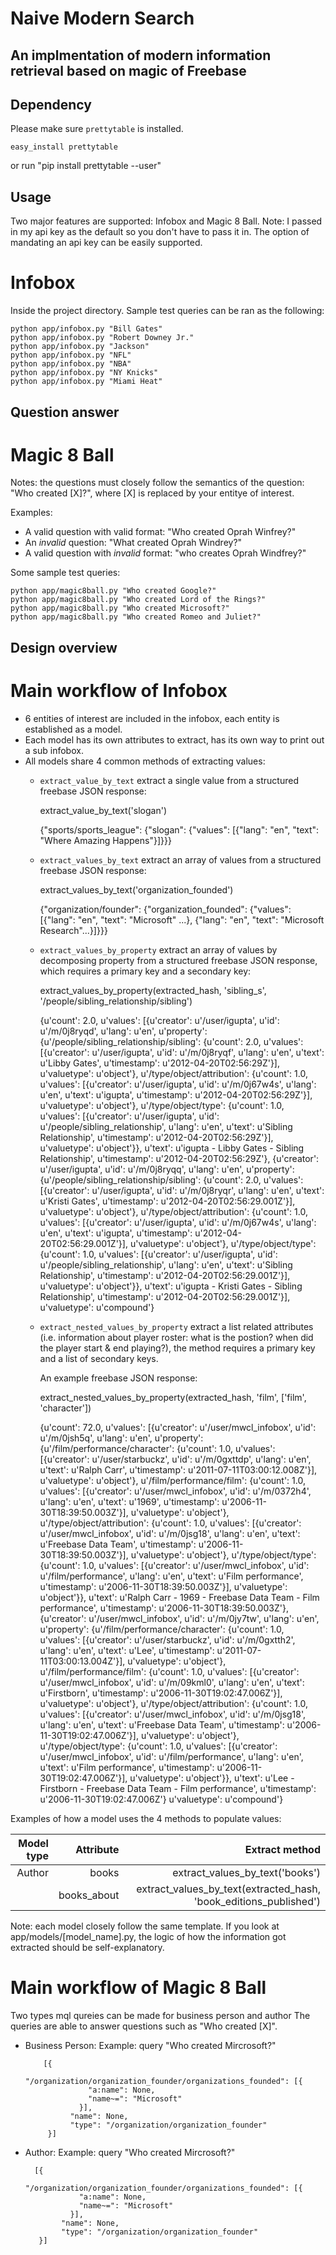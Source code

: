 # Naive Modern Search
An implmentation of modern information retrieval based on magic of Freebase
--------------------------------------------------------------------------

## Dependency
Please make sure `prettytable` is installed.

```
easy_install prettytable
```
or run
"pip install prettytable --user"

## Usage
Two major features are supported: Infobox and Magic 8 Ball.
Note: I passed in my api key as the default so you don't have to pass it in.
      The option of mandating an api key can be easily supported.

Infobox
===========================================================================
Inside the project directory. Sample test queries can be ran as the following:
```
python app/infobox.py "Bill Gates"
python app/infobox.py "Robert Downey Jr."
python app/infobox.py "Jackson"
python app/infobox.py "NFL"
python app/infobox.py "NBA"
python app/infobox.py "NY Knicks"
python app/infobox.py "Miami Heat"
```

## Question answer
Magic 8 Ball
===========================================================================
Notes: the questions must closely follow the semantics of the question:
  "Who created [X]?", where [X] is replaced by your entitye of interest.

  Examples:
  - A valid question with valid format: "Who created Oprah Winfrey?"
  - An *invalid* question: "What created Oprah Windrey?"
  - A valid question with *invalid* format: "who creates Oprah Windfrey?"

Some sample test queries:
```
python app/magic8ball.py "Who created Google?"
python app/magic8ball.py "Who created Lord of the Rings?"
python app/magic8ball.py "Who created Microsoft?"
python app/magic8ball.py "Who created Romeo and Juliet?"
```


## Design overview

Main workflow of Infobox
===========================================================================
- 6 entities of interest are included in the infobox, each entity is established as a model.
- Each model has its own attributes to extract, has its own way to print out a sub infobox.
- All models share 4 common methods of extracting values:
    * `extract_value_by_text`
       extract a single value from a structured freebase JSON response:

       extract_value_by_text('slogan')

       {"sports/sports_league":
          {"slogan": {"values": [{"lang": "en", "text": "Where Amazing Happens"}]}}}

    * `extract_values_by_text`
       extract an array of values from a structured freebase JSON response:

       extract_values_by_text('organization_founded')

       {"organization/founder":
          {"organization_founded": {"values": [{"lang": "en", "text": "Microsoft" ...}, {"lang": "en", "text": "Microsoft Research"...}]}}}

    * `extract_values_by_property`
       extract an array of values by decomposing property from a structured freebase JSON response, which requires a primary key and a secondary key:

       extract_values_by_property(extracted_hash, 'sibling_s', '/people/sibling_relationship/sibling')

       {u'count': 2.0,
        u'values': [{u'creator': u'/user/igupta',
                     u'id': u'/m/0j8ryqd',
                     u'lang': u'en',
                     u'property': {u'/people/sibling_relationship/sibling': {u'count': 2.0,
                                                                             u'values': [{u'creator': u'/user/igupta',
                                                                                          u'id': u'/m/0j8ryqf',
                                                                                          u'lang': u'en',
                                                                                          u'text': u'Libby Gates',
                                                                                          u'timestamp': u'2012-04-20T02:56:29Z'}],
                                                                             u'valuetype': u'object'},
                                   u'/type/object/attribution': {u'count': 1.0,
                                                                 u'values': [{u'creator': u'/user/igupta',
                                                                              u'id': u'/m/0j67w4s',
                                                                              u'lang': u'en',
                                                                              u'text': u'igupta',
                                                                              u'timestamp': u'2012-04-20T02:56:29Z'}],
                                                                 u'valuetype': u'object'},
                                   u'/type/object/type': {u'count': 1.0,
                                                          u'values': [{u'creator': u'/user/igupta',
                                                                       u'id': u'/people/sibling_relationship',
                                                                       u'lang': u'en',
                                                                       u'text': u'Sibling Relationship',
                                                                       u'timestamp': u'2012-04-20T02:56:29Z'}],
                                                          u'valuetype': u'object'}},
                     u'text': u'igupta - Libby Gates - Sibling Relationship',
                     u'timestamp': u'2012-04-20T02:56:29Z'},
                    {u'creator': u'/user/igupta',
                     u'id': u'/m/0j8ryqq',
                     u'lang': u'en',
                     u'property': {u'/people/sibling_relationship/sibling': {u'count': 2.0,
                                                                             u'values': [{u'creator': u'/user/igupta',
                                                                                          u'id': u'/m/0j8ryqr',
                                                                                          u'lang': u'en',
                                                                                          u'text': u'Kristi Gates',
                                                                                          u'timestamp': u'2012-04-20T02:56:29.001Z'}],
                                                                             u'valuetype': u'object'},
                                   u'/type/object/attribution': {u'count': 1.0,
                                                                 u'values': [{u'creator': u'/user/igupta',
                                                                              u'id': u'/m/0j67w4s',
                                                                              u'lang': u'en',
                                                                              u'text': u'igupta',
                                                                              u'timestamp': u'2012-04-20T02:56:29.001Z'}],
                                                                 u'valuetype': u'object'},
                                   u'/type/object/type': {u'count': 1.0,
                                                          u'values': [{u'creator': u'/user/igupta',
                                                                       u'id': u'/people/sibling_relationship',
                                                                       u'lang': u'en',
                                                                       u'text': u'Sibling Relationship',
                                                                       u'timestamp': u'2012-04-20T02:56:29.001Z'}],
                                                          u'valuetype': u'object'}},
                     u'text': u'igupta - Kristi Gates - Sibling Relationship',
                     u'timestamp': u'2012-04-20T02:56:29.001Z'}],
        u'valuetype': u'compound'}

    * `extract_nested_values_by_property`
       extract a list related attributes (i.e. information about player roster: what is the postion? when did the player start & end playing?),
       the method requires a primary key and a list of secondary keys.

       An example freebase JSON response:

       extract_nested_values_by_property(extracted_hash, 'film', ['film', 'character'])

       {u'count': 72.0,
        u'values': [{u'creator': u'/user/mwcl_infobox',
                     u'id': u'/m/0jsh5q',
                     u'lang': u'en',
                     u'property': {u'/film/performance/character': {u'count': 1.0,
                                                                    u'values': [{u'creator': u'/user/starbuckz',
                                                                                 u'id': u'/m/0gxttdp',
                                                                                 u'lang': u'en',
                                                                                 u'text': u'Ralph Carr',
                                                                                 u'timestamp': u'2011-07-11T03:00:12.008Z'}],
                                                                    u'valuetype': u'object'},
                                   u'/film/performance/film': {u'count': 1.0,
                                                               u'values': [{u'creator': u'/user/mwcl_infobox',
                                                                            u'id': u'/m/0372h4',
                                                                            u'lang': u'en',
                                                                            u'text': u'1969',
                                                                            u'timestamp': u'2006-11-30T18:39:50.003Z'}],
                                                               u'valuetype': u'object'},
                                   u'/type/object/attribution': {u'count': 1.0,
                                                                 u'values': [{u'creator': u'/user/mwcl_infobox',
                                                                              u'id': u'/m/0jsg18',
                                                                              u'lang': u'en',
                                                                              u'text': u'Freebase Data Team',
                                                                              u'timestamp': u'2006-11-30T18:39:50.003Z'}],
                                                                 u'valuetype': u'object'},
                                   u'/type/object/type': {u'count': 1.0,
                                                          u'values': [{u'creator': u'/user/mwcl_infobox',
                                                                       u'id': u'/film/performance',
                                                                       u'lang': u'en',
                                                                       u'text': u'Film performance',
                                                                       u'timestamp': u'2006-11-30T18:39:50.003Z'}],
                                                          u'valuetype': u'object'}},
                     u'text': u'Ralph Carr - 1969 - Freebase Data Team - Film performance',
                     u'timestamp': u'2006-11-30T18:39:50.003Z'},
                    {u'creator': u'/user/mwcl_infobox',
                     u'id': u'/m/0jy7tw',
                     u'lang': u'en',
                     u'property': {u'/film/performance/character': {u'count': 1.0,
                                                                    u'values': [{u'creator': u'/user/starbuckz',
                                                                                 u'id': u'/m/0gxtth2',
                                                                                 u'lang': u'en',
                                                                                 u'text': u'Lee',
                                                                                 u'timestamp': u'2011-07-11T03:00:13.004Z'}],
                                                                    u'valuetype': u'object'},
                                   u'/film/performance/film': {u'count': 1.0,
                                                               u'values': [{u'creator': u'/user/mwcl_infobox',
                                                                            u'id': u'/m/09kml0',
                                                                            u'lang': u'en',
                                                                            u'text': u'Firstborn',
                                                                            u'timestamp': u'2006-11-30T19:02:47.006Z'}],
                                                               u'valuetype': u'object'},
                                   u'/type/object/attribution': {u'count': 1.0,
                                                                 u'values': [{u'creator': u'/user/mwcl_infobox',
                                                                              u'id': u'/m/0jsg18',
                                                                              u'lang': u'en',
                                                                              u'text': u'Freebase Data Team',
                                                                              u'timestamp': u'2006-11-30T19:02:47.006Z'}],
                                                                 u'valuetype': u'object'},
                                   u'/type/object/type': {u'count': 1.0,
                                                          u'values': [{u'creator': u'/user/mwcl_infobox',
                                                                       u'id': u'/film/performance',
                                                                       u'lang': u'en',
                                                                       u'text': u'Film performance',
                                                                       u'timestamp': u'2006-11-30T19:02:47.006Z'}],
                                                          u'valuetype': u'object'}},
                     u'text': u'Lee - Firstborn - Freebase Data Team - Film performance',
                     u'timestamp': u'2006-11-30T19:02:47.006Z'}
        u'valuetype': u'compound'}

Examples of how a model uses the 4 methods to populate values:

  |Model type        |Attribute               |Extract method                                                   |
  |-----------------:|----------------------: |---------------------------------------------------------------: |
  |Author            |books                   |extract_values_by_text('books')                                  |
  |                  |books_about             |extract_values_by_text(extracted_hash, 'book_editions_published')|

  Note: each model closely follow the same template. If you look at app/models/[model_name].py, the logic of how the information got extracted should be self-explanatory.

Main workflow of Magic 8 Ball
===========================================================================
Two types mql qureies can be made for business person and author
The queries are able to answer questions such as "Who created [X]".

- Business Person:
  Example: query "Who created Mircrosoft?"

          [{
                  "/organization/organization_founder/organizations_founded": [{
                    "a:name": None,
                    "name~=": "Microsoft"
                  }],
                "name": None,
                "type": "/organization/organization_founder"
           }]

- Author:
Example: query "Who created Mircrosoft?"

        [{
                "/organization/organization_founder/organizations_founded": [{
                  "a:name": None,
                  "name~=": "Microsoft"
                }],
              "name": None,
              "type": "/organization/organization_founder"
         }]
